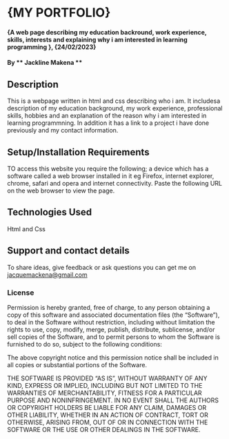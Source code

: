 # {MY PORTFOLIO}
#### {A web page describing my education backround, work experience, skills, interests and explaining why i am interested in learning programming }, {24/02/2023}
#### By ** Jackline Makena **
## Description
This is a webpage written in html and css describing who i am. It includesa description of my education background, my work experience, professional skills, hobbies and an explanation of the reason why i am interested in learning programmning. In addition it has a link to a project i have done previously and my contact information.

## Setup/Installation Requirements
TO access this website you require the following; a device which has a software called a web browser installed in it eg Firefox, internet explorer, chrome, safari and opera and internet connectivity. 
Paste the following URL on the web browser to view the page. 

## Technologies Used
Html and Css

## Support and contact details
To share ideas, give feedback or ask questions you can get me on jacquemackena@gmail.com
### License
Permission is hereby granted, free of charge, to any person obtaining a copy of this software and associated documentation files (the “Software”), to deal in the Software without restriction, including without limitation the rights to use, copy, modify, merge, publish, distribute, sublicense, and/or sell copies of the Software, and to permit persons to whom the Software is furnished to do so, subject to the following conditions:

The above copyright notice and this permission notice shall be included in all copies or substantial portions of the Software.

THE SOFTWARE IS PROVIDED “AS IS”, WITHOUT WARRANTY OF ANY KIND, EXPRESS OR IMPLIED, INCLUDING BUT NOT LIMITED TO THE WARRANTIES OF MERCHANTABILITY, FITNESS FOR A PARTICULAR PURPOSE AND NONINFRINGEMENT. IN NO EVENT SHALL THE AUTHORS OR COPYRIGHT HOLDERS BE LIABLE FOR ANY CLAIM, DAMAGES OR OTHER LIABILITY, WHETHER IN AN ACTION OF CONTRACT, TORT OR OTHERWISE, ARISING FROM, OUT OF OR IN CONNECTION WITH THE SOFTWARE OR THE USE OR OTHER DEALINGS IN THE SOFTWARE.

